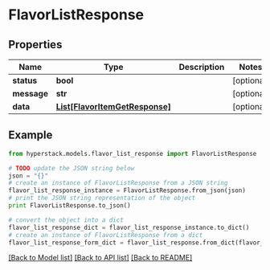 # FlavorListResponse


## Properties

Name | Type | Description | Notes
------------ | ------------- | ------------- | -------------
**status** | **bool** |  | [optional] 
**message** | **str** |  | [optional] 
**data** | [**List[FlavorItemGetResponse]**](FlavorItemGetResponse.md) |  | [optional] 

## Example

```python
from hyperstack.models.flavor_list_response import FlavorListResponse

# TODO update the JSON string below
json = "{}"
# create an instance of FlavorListResponse from a JSON string
flavor_list_response_instance = FlavorListResponse.from_json(json)
# print the JSON string representation of the object
print FlavorListResponse.to_json()

# convert the object into a dict
flavor_list_response_dict = flavor_list_response_instance.to_dict()
# create an instance of FlavorListResponse from a dict
flavor_list_response_form_dict = flavor_list_response.from_dict(flavor_list_response_dict)
```
[[Back to Model list]](../README.md#documentation-for-models) [[Back to API list]](../README.md#documentation-for-api-endpoints) [[Back to README]](../README.md)


